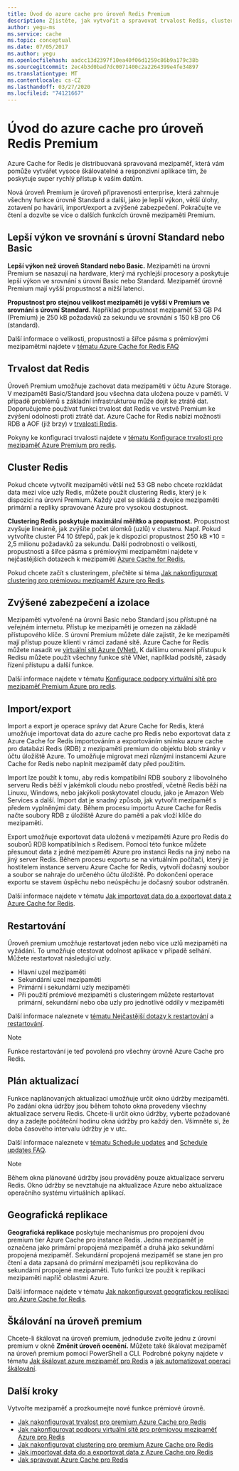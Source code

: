 ```yaml
---
title: Úvod do azure cache pro úroveň Redis Premium
description: Zjistěte, jak vytvořit a spravovat trvalost Redis, clustering Redis a podporu virtuální sítě pro vaše instance Azure Cache pro redis úrovně Premium.
author: yegu-ms
ms.service: cache
ms.topic: conceptual
ms.date: 07/05/2017
ms.author: yegu
ms.openlocfilehash: aadcc13d2397f10ea40f06d1259c86b9a179c38b
ms.sourcegitcommit: 2ec4b3d0bad7dc0071400c2a2264399e4fe34897
ms.translationtype: MT
ms.contentlocale: cs-CZ
ms.lasthandoff: 03/27/2020
ms.locfileid: "74121667"
---
```

# <a name="introduction-to-the-azure-cache-for-redis-premium-tier"></a>Úvod do azure cache pro úroveň Redis Premium
Azure Cache for Redis je distribuovaná spravovaná mezipaměť, která vám pomůže vytvářet vysoce škálovatelné a responzivní aplikace tím, že poskytuje super rychlý přístup k vašim datům. 

Nová úroveň Premium je úroveň připravenosti enterprise, která zahrnuje všechny funkce úrovně Standard a další, jako je lepší výkon, větší úlohy, zotavení po havárii, import/export a zvýšené zabezpečení. Pokračujte ve čtení a dozvíte se více o dalších funkcích úrovně mezipaměti Premium.

## <a name="better-performance-compared-to-standard-or-basic-tier"></a>Lepší výkon ve srovnání s úrovní Standard nebo Basic
**Lepší výkon než úroveň Standard nebo Basic.** Mezipaměti na úrovni Premium se nasazují na hardware, který má rychlejší procesory a poskytuje lepší výkon ve srovnání s úrovní Basic nebo Standard. Mezipaměť úrovně Premium mají vyšší propustnost a nižší latenci. 

**Propustnost pro stejnou velikost mezipaměti je vyšší v Premium ve srovnání s úrovní Standard.** Například propustnost mezipaměť 53 GB P4 (Premium) je 250 kB požadavků za sekundu ve srovnání s 150 kB pro C6 (standard).

Další informace o velikosti, propustnosti a šířce pásma s prémiovými mezipamětmi najdete v [tématu Azure Cache for Redis FAQ](cache-faq.md#what-azure-cache-for-redis-offering-and-size-should-i-use)

## <a name="redis-data-persistence"></a>Trvalost dat Redis
Úroveň Premium umožňuje zachovat data mezipaměti v účtu Azure Storage. V mezipaměti Basic/Standard jsou všechna data uložena pouze v paměti. V případě problémů s základní infrastrukturou může dojít ke ztrátě dat. Doporučujeme používat funkci trvalost dat Redis ve vrstvě Premium ke zvýšení odolnosti proti ztrátě dat. Azure Cache for Redis nabízí možnosti RDB a AOF (již brzy) v [trvalosti Redis](https://redis.io/topics/persistence). 

Pokyny ke konfiguraci trvalosti najdete v [tématu Konfigurace trvalosti pro mezipaměť Azure Premium pro redis](cache-how-to-premium-persistence.md).

## <a name="redis-cluster"></a>Cluster Redis
Pokud chcete vytvořit mezipaměti větší než 53 GB nebo chcete rozkládat data mezi více uzly Redis, můžete použít clustering Redis, který je k dispozici na úrovni Premium. Každý uzel se skládá z dvojice mezipaměti primární a repliky spravované Azure pro vysokou dostupnost. 

**Clustering Redis poskytuje maximální měřítko a propustnost.** Propustnost zvyšuje lineárně, jak zvýšíte počet úlomků (uzlů) v clusteru. Např. Pokud vytvoříte cluster P4 10 štřepů, pak je k dispozici propustnost 250 kB *10 = 2,5 milionu požadavků za sekundu. Další podrobnosti o velikosti, propustnosti a šířce pásma s prémiovými mezipamětmi najdete v nejčastějších dotazech k mezipaměti [Azure Cache for Redis.](cache-faq.md#what-azure-cache-for-redis-offering-and-size-should-i-use)

Pokud chcete začít s clusteringem, přečtěte si téma [Jak nakonfigurovat clustering pro prémiovou mezipaměť Azure pro Redis](cache-how-to-premium-clustering.md).

## <a name="enhanced-security-and-isolation"></a>Zvýšené zabezpečení a izolace
Mezipaměti vytvořené na úrovni Basic nebo Standard jsou přístupné na veřejném internetu. Přístup ke mezipaměti je omezen na základě přístupového klíče. S úrovní Premium můžete dále zajistit, že ke mezipaměti mají přístup pouze klienti v rámci zadané sítě. Azure Cache for Redis můžete nasadit ve [virtuální síti Azure (VNet).](https://azure.microsoft.com/services/virtual-network/) K dalšímu omezení přístupu k Redisu můžete použít všechny funkce sítě VNet, například podsítě, zásady řízení přístupu a další funkce.

Další informace najdete v tématu [Konfigurace podpory virtuální sítě pro mezipaměť Premium Azure pro redis](cache-how-to-premium-vnet.md).

## <a name="importexport"></a>Import/export
Import a export je operace správy dat Azure Cache for Redis, která umožňuje importovat data do azure cache pro Redis nebo exportovat data z Azure Cache for Redis importováním a exportováním snímku azure cache pro databázi Redis (RDB) z mezipaměti premium do objektu blob stránky v účtu úložiště Azure. To umožňuje migrovat mezi různými instancemi Azure Cache for Redis nebo naplnit mezipaměť daty před použitím.

Import lze použít k tomu, aby redis kompatibilní RDB soubory z libovolného serveru Redis běží v jakémkoli cloudu nebo prostředí, včetně Redis běží na Linuxu, Windows, nebo jakýkoli poskytovatel cloudu, jako je Amazon Web Services a další. Import dat je snadný způsob, jak vytvořit mezipaměť s předem vyplněnými daty. Během procesu importu Azure Cache for Redis načte soubory RDB z úložiště Azure do paměti a pak vloží klíče do mezipaměti.

Export umožňuje exportovat data uložená v mezipaměti Azure pro Redis do souborů RDB kompatibilních s Redisem. Pomocí této funkce můžete přesunout data z jedné mezipaměti Azure pro instanci Redis na jiný nebo na jiný server Redis. Během procesu exportu se na virtuálním počítači, který je hostitelem instance serveru Azure Cache for Redis, vytvoří dočasný soubor a soubor se nahraje do určeného účtu úložiště. Po dokončení operace exportu se stavem úspěchu nebo neúspěchu je dočasný soubor odstraněn.

Další informace najdete v tématu [Jak importovat data do a exportovat data z Azure Cache for Redis](cache-how-to-import-export-data.md).

## <a name="reboot"></a>Restartování
Úroveň premium umožňuje restartovat jeden nebo více uzlů mezipaměti na vyžádání. To umožňuje otestovat odolnost aplikace v případě selhání. Můžete restartovat následující uzly.

* Hlavní uzel mezipaměti
* Sekundární uzel mezipaměti
* Primární i sekundární uzly mezipaměti
* Při použití prémiové mezipaměti s clusteringem můžete restartovat primární, sekundární nebo oba uzly pro jednotlivé oddíly v mezipaměti

Další informace naleznete v [tématu Nejčastější dotazy k restartování](cache-administration.md#reboot) a [restartování](cache-administration.md#reboot-faq).

>[!NOTE]
>Funkce restartování je teď povolená pro všechny úrovně Azure Cache pro Redis.
>
>

## <a name="schedule-updates"></a>Plán aktualizací
Funkce naplánovaných aktualizací umožňuje určit okno údržby mezipaměti. Po zadání okna údržby jsou během tohoto okna provedeny všechny aktualizace serveru Redis. Chcete-li určit okno údržby, vyberte požadované dny a zadejte počáteční hodinu okna údržby pro každý den. Všimněte si, že doba časového intervalu údržby je v utc. 

Další informace naleznete v [tématu Schedule updates](cache-administration.md#schedule-updates) and [Schedule updates FAQ](cache-administration.md#schedule-updates-faq).

> [!NOTE]
> Během okna plánované údržby jsou prováděny pouze aktualizace serveru Redis. Okno údržby se nevztahuje na aktualizace Azure nebo aktualizace operačního systému virtuálních aplikací.
> 
> 

## <a name="geo-replication"></a>Geografická replikace

**Geografická replikace** poskytuje mechanismus pro propojení dvou premium tier Azure Cache pro instance Redis. Jedna mezipaměť je označena jako primární propojená mezipaměť a druhá jako sekundární propojená mezipaměť. Sekundární propojená mezipaměť se stane jen pro čtení a data zapsaná do primární mezipaměti jsou replikována do sekundární propojené mezipaměti. Tuto funkci lze použít k replikaci mezipaměti napříč oblastmi Azure.

Další informace najdete v tématu [Jak nakonfigurovat geografickou replikaci pro Azure Cache for Redis](cache-how-to-geo-replication.md).


## <a name="to-scale-to-the-premium-tier"></a>Škálování na úroveň premium
Chcete-li škálovat na úroveň premium, jednoduše zvolte jednu z úrovní premium v okně **Změnit úroveň ocenění.** Můžete také škálovat mezipaměť na úroveň premium pomocí PowerShell a CLI. Podrobné pokyny najdete v tématu [Jak škálovat azure mezipaměť pro Redis](cache-how-to-scale.md) a [jak automatizovat operaci škálování](cache-how-to-scale.md#how-to-automate-a-scaling-operation).

## <a name="next-steps"></a>Další kroky
Vytvořte mezipaměť a prozkoumejte nové funkce prémiové úrovně.

* [Jak nakonfigurovat trvalost pro premium Azure Cache pro Redis](cache-how-to-premium-persistence.md)
* [Jak nakonfigurovat podporu virtuální sítě pro prémiovou mezipaměť Azure pro Redis](cache-how-to-premium-vnet.md)
* [Jak nakonfigurovat clustering pro premium Azure Cache pro Redis](cache-how-to-premium-clustering.md)
* [Jak importovat data do a exportovat data z Azure Cache pro Redis](cache-how-to-import-export-data.md)
* [Jak spravovat Azure Cache pro Redis](cache-administration.md)

